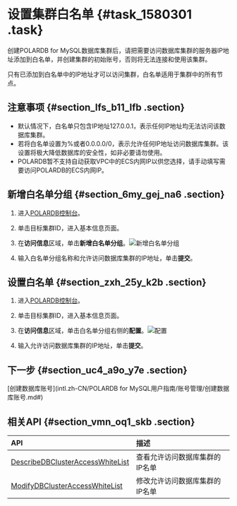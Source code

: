 # 设置集群白名单 {#task_1580301 .task}

创建POLARDB for MySQL数据库集群后，请把需要访问数据库集群的服务器IP地址添加到白名单，并创建集群的初始账号，否则将无法连接和使用该集群。

只有已添加到白名单中的IP地址才可以访问集群，白名单适用于集群中的所有节点。

## 注意事项 {#section_lfs_b11_lfb .section}

-   默认情况下，白名单只包含IP地址127.0.0.1，表示任何IP地址均无法访问该数据库集群。
-   若将白名单设置为%或者0.0.0.0/0，表示允许任何IP地址访问数据库集群。该设置将极大降低数据库的安全性，如非必要请勿使用。
-   POLARDB暂不支持自动获取VPC中的ECS内网IP以供您选择，请手动填写需要访问POLARDB的ECS内网IP。

## 新增白名单分组 {#section_6my_gej_na6 .section}

1.  进入[POLARDB控制台](https://polardb.console.aliyun.com)。
2.  单击目标集群ID，进入基本信息页面。
3.  在**访问信息**区域，单击**新增白名单分组**。![新增白名单分组](http://static-aliyun-doc.oss-cn-hangzhou.aliyuncs.com/assets/img/3015/156880029860655_zh-CN.png)


4.  输入白名单分组名称和允许访问数据库集群的IP地址，单击**提交**。

## 设置白名单 {#section_zxh_25y_k2b .section}

1.  进入[POLARDB控制台](https://polardb.console.aliyun.com)。
2.  单击目标集群ID，进入基本信息页面。
3.  在**访问信息**区域，单击白名单分组右侧的**配置**。![配置](http://static-aliyun-doc.oss-cn-hangzhou.aliyuncs.com/assets/img/3015/156880029813598_zh-CN.png)


4.  输入允许访问数据库集群的IP地址，单击**提交**。

## 下一步 {#section_uc4_a9o_y7e .section}

[创建数据库账号](intl.zh-CN/POLARDB for MySQL用户指南/账号管理/创建数据库账号.md#)

## 相关API {#section_vmn_oq1_skb .section}

|API|描述|
|:--|:-|
|[DescribeDBClusterAccessWhiteList](../../../../intl.zh-CN/API参考/白名单管理/DescribeDBClusterAccessWhiteList.md#)|查看允许访问数据库集群的IP名单|
|[ModifyDBClusterAccessWhiteList](../../../../intl.zh-CN/API参考/白名单管理/ModifyDBClusterAccessWhiteList.md#)|修改允许访问数据库集群的IP名单|

